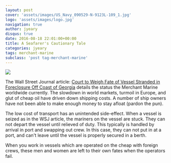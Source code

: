 ```yaml
---
layout: post
cover: 'assets/images/US_Navy_090529-N-9123L-109_1.jpg'
logo: 'assets/images/logo.jpg'
navigation: true
author: jyeary
disqus: true
date: 2016-08-18 22:01:00+00:00
title: A Seafarer's Cautionary Tale
categories: jyeary
tags: merchant-marine
subclass: 'post tag-merchant-marine'
---
```

[![](https://photos.marinetraffic.com/ais/showphoto.aspx?photoid=1993052)](https://photos.marinetraffic.com/ais/showphoto.aspx?photoid=1993052)

The Wall Street Journal article: [Court to Weigh Fate of Vessel Stranded in Foreclosure Off Coast of Georgia](http://www.wsj.com/articles/court-to-weigh-fate-of-vessel-stranded-in-foreclosure-off-coast-of-georgia-1471080602) details the status the Merchant Marine worldwide currently. The slowdown in world markets, turmoil in Europe, and glut of cheap oil have driven down shipping costs. A number of ship owners have not been able to make enough money to stay afloat (pardon the pun).

The low cost of transport has an unintended side-effect. When a vessel is seized as in the WSJ article, the mariners on the vessel are stuck. They can not depart the vessel until relieved of duty. This typically is handled by arrival in port and swapping out crew. In this case, they can not put in at a port, and can't leave until the vessel is properly secured in a berth.

When you work in vessels which are operated on the cheap with foreign crews, these men and women are left to their own fates when the operators fail.